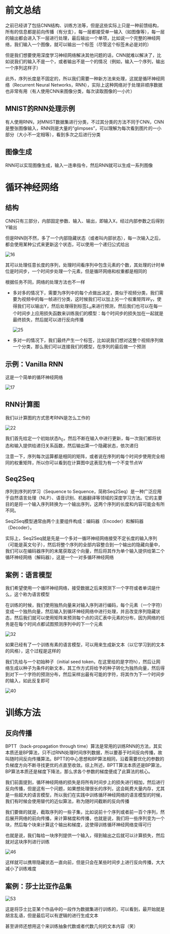 # 前文总结

之前已经讲了包括CNN结构、训练方法等，但是这些实际上只是一种前馈结构，所有的信息都是前向传播（有分支），每一层都接受单一输入（如图像等），每一层的输出都会进入下一层进行处理，最后输出一个单项，比如说一个完整的神经网络，我们输入一个图像，就可以输出一个标签（尽管这个标签未必是对的）

但是我们想要使用深度学习神经网络解决其他问题的话，CNN就难以解决了，比如说我们的输入不是一个，或者输出不是一个的情况（例如，输入一个序列，输出一个序列这样子）

此外，序列长度是不固定的，所以我们需要一种新方法来处理，这就是循环神经网络（Recurrent Neural Networks，RNN），实际上这种网络对于处理非顺序数据也非常有用（有人使用CNN来图像分类，每次读取图像的一小片）

## MNIST的RNN处理示例

有人使用RNN，对MNIST数据集进行分类，不过其分类的方法不同于CNN，CNN是整张图像输入，RNN则是大量的“glimpses”，可以理解为每次看到图片的一小部分（大小不一定相等），看到多次之后进行分类

## 图像生成

RNN可以实现图像生成，输入一连串指令，然后RNN就可以生成一系列图像

# 循环神经网络

## 结构

CNN只有三部分，内部固定参数、输入、输出，即输入X，经过内部参数之后得到Y输出

但是RNN则不然，多了一个内部隐藏状态（或者叫内部状态），每一次输入之后，都会使用某种公式来更新这个状态，可以使用一个递归公式给出

![16](./assets/16-1683192701565-16.jpg)

其可以处理任意长度的序列，处理时间看序列中包含元素的个数，其处理的计时单位是时间步，一个时间步处理一个元素，但是循环网络和权重都是相同的

根据任务不同，网络的处理方法也不一样

- 多对多的情况下，需要为序列中的每个点做出决定，类似于视频分类，我们需要为视频中的每一帧进行分类，这时候我们可以加上另一个权重矩阵$W_Y$，使得我们可以输出Y，然后处理得到标签$L_n$来进行预测，然后我们也可以在每一个时间步上应用损失函数来训练我们的模型：每个时间步的损失加在一起就是最终损失，然后就可以进行反向传播

  ![25](./assets/25-1683202714694-22.jpg)

- 多对一的情况下，我们最终产生一个标签，比如说我们想对这整个视频序列做一个分类，那么我们可以连接我们的模型，在序列的最后做一个预测

## 示例：Vanilla RNN

这是一个简单的循环神经网络

![17](./assets/17-1683192919272-18.jpg)

## RNN计算图

我们以计算图的方式思考RNN是怎么工作的

![22](./assets/22-1683193115863-20.jpg)

我们首先给定一个初始状态$h_0$，然后不断在输入中进行更新，每一次我们都将状态和输入提供给递归关系函数，然后输出第一个隐藏状态，依次递归

注意一下，序列每次运算都是相同的矩阵，或者说在序列的每个时间步使用完全相同的权重矩阵，所以你可以看到在计算图中这表现为有一个不变节点W

## Seq2Seq

序列到序列的学习（Sequence to Sequence，简称Seq2Seq）是一种广泛应用于自然语言处理（NLP）、语音识别、机器翻译等领域的深度学习方法。它的主要目的是将一个输入序列转换为一个输出序列，这两个序列的长度和内容可能会有所不同。

Seq2Seq模型通常由两个主要组件构成：编码器（Encoder）和解码器（Decoder）。

实际上，Seq2Seq就是先是一个多对一循环神经网络接受不定长度的输入序列（可能是英文句子），然后将整个序列的全部内容整合到一个输出的隐藏向量中，我们可以在编码器序列的末尾获取这个向量，然后将其作为单个输入提供给第二个循环神经网络（解码器），这是一个一对多循环神经网络

## 案例：语言模型

我们希望使用一个循环神经网络，接受数据之后来预测下一个字符或者单词是什么，这个称为语言模型

在训练的时候，我们使用独热向量来对输入序列进行编码，每个元素（一个字符）变成一个独热向量，然后输入到循环神经网络中进行处理，并且改变序列隐藏状态，然后我们就可以使用矩阵来预测每个点的词汇表中元素的分布，因为网络的任务是在每个时间点都试图预测序列中的下一个元素

![32](./assets/32.jpg)

如果已经有了一个训练有素的语言模型，可以用来生成新文本（以它学习到的文本的风格），这个过程是这样的

我们先给与一个初始种子（initial seed token，在这里给的是字符h），然后让网络生成以种子为条件的新文本，其工作方式将给予的种子转化为独热向量，然后得到对下一个字符的预测分布，然后采样出最有可能的字符，将其作为下一个时间步的输入，如此反复即可

![40](./assets/40.jpg)

# 训练方法

## 反向传播

BPTT（back-propagation through time）算法是常用的训练RNN的方法，其实本质还是BP算法，只不过RNN处理时间序列数据，所以要基于时间反向传播，故叫随时间反向传播算法。BPTT的中心思想和BP算法相同，沿着需要优化的参数的负梯度方向不断寻找更优的点直至收敛。综上所述，BPTT算法本质还是BP算法，BP算法本质还是梯度下降法，那么求各个参数的梯度便成了此算法的核心。

我们前面提到，循环神经网络的损失是将所有时间步上的损失进行相加，然后进行反向传播，但是这有一个问题，如果想处理很长的序列，这会耗费大量内存，尤其是一些超大的语言模型，所以我们在实践中训练循环神经网络的语言模型的时候，我们有时候会使用替代的近似算法，称为随时间截断的反向传播

我们要做的就是，截取序列的一些子集，比如说前十个序列或者前一百个序列，然后展开网络的前向传播，来计算梯度和传播，也就是说，我们将一些序列变为一个块，然后每个块来计算这个输出和梯度，这使得训练循环神经网络变得可行

也就是说，我们每给一块序列提供一个输入，得到输出之后就可以计算损失，然后就对这块序列进行训练

![46](./assets/46.jpg)

这样就可以携带隐藏状态一直向前，但是只会在某些时间步上进行反向传播，大大减小了训练难度

## 案例：莎士比亚作品集

![53](./assets/53.jpg)

这是将莎士比亚某个作品中的一段作为数据集进行训练的，可以看到，最开始就是胡言乱语，但是最后可以有逻辑的进行生成文本

甚至讲师还想用这个来训练抽象代数或者代数几何的文本内容（笑）